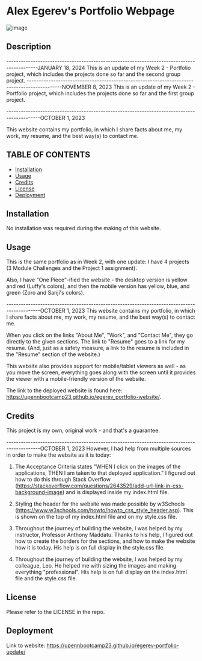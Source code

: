 # Alex Egerev's Portfolio Webpage
![image](https://github.com/upennbootcamp23/egerev_portfolio-website-refactored/assets/143010411/7ec2876b-cacf-4556-9ad9-7d729fa57338)


## Description
-------------------------------------------------------------------------------------------JANUARY 18, 2024
This is an update of my Week 2 - Portfolio project, which includes the projects done so far and the second group project.
--------------------------------------------------------------------------------------------NOVEMBER 8, 2023
This is an update of my Week 2 - Portfolio project, which includes the projects done so far and the first group project.

--------------------------------------------------------------------------------------------OCTOBER 1, 2023

This website contains my portfolio, in which I share facts about me, my work, my resume, and the best way(s) to contact me.

## TABLE OF CONTENTS
- [Installation](#installation)
- [Usage](#usage)
- [Credits](#credits)
- [License](#license)
- [Deployment](#deployment)

## Installation

No installation was required during the making of this website.

## Usage
This is the same portfolio as in Week 2, with one update: I have 4 projects (3 Module Challenges and the Project 1 assignment). 

Also, I have "One Piece"-ified the website - the desktop version is yellow and red (Luffy's colors), and then the mobile version has yellow, blue, and green (Zoro and Sanji's colors). 

--------------------------------------------------------------------------------------------OCTOBER 1, 2023
This website contains my portfolio, in which I share facts about me, my work, my resume, and the best way(s) to contact me.

When you click on the links "About Me", "Work", and "Contact Me", they go directly to the given sections. The link to "Resume" goes to a link for my resume. (And, just as a safety measure, a link to the resume is included in the "Resume" section of the website.)

This website also provides support for mobile/tablet viewers as well - as you move the screen, everything goes along with the screen until it provides the viewer with a mobile-friendly version of the website.

The link to the deployed website is found here: https://upennbootcamp23.github.io/egerev_portfolio-website/.

## Credits

This project is my own, original work - and that's a guarantee.

--------------------------------------------------------------------------------------------OCTOBER 1, 2023
However, I had help from multiple sources in order to make the website as it is today:

1. The Acceptance Criteria states "WHEN I click on the images of the applications, THEN I am taken to that deployed application." I figured out how to do this through Stack Overflow (https://stackoverflow.com/questions/2643529/add-url-link-in-css-background-image) and is displayed inside my index.html file.

2. Styling the header for the website was made possible by w3Schools (https://www.w3schools.com/howto/howto_css_style_header.asp). This is shown on the top of my index.html file and on my style.css file.

3. Throughout the journey of building the website, I was helped by my instructor, Professor Anthony Maddatu. Thanks to his help, I figured out how to create the borders for the sections, and how to make the website how it is today. His help is on full display in the style.css file.

4. Throughout the journey of building the website, I was helped by my colleague, Leo. He helped me with sizing the images and making everything "professional". His help is on full display on the index.html file and the style.css file. 

## License

Please refer to the LICENSE in the repo.

## Deployment
Link to website: https://upennbootcamp23.github.io/egerev-portfolio-update/
